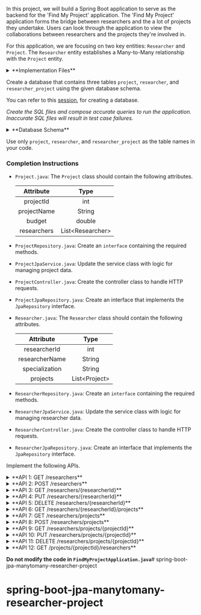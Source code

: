 In this project, we will build a Spring Boot application to serve as the backend for the 'Find My Project' application. The 'Find My Project' application forms the bridge between researchers and the a lot of projects they undertake. Users can look through the application to view the collaborations between researchers and the projects they're involved in.

For this application, we are focusing on two key entities: `Researcher` and `Project`. The `Researcher` entity establishes a Many-to-Many relationship with the `Project` entity.

<details>
<summary>**Implementation Files**</summary>

Use these files to complete the implementation:

- `ProjectController.java`
- `ProjectRepository.java`
- `ProjectJpaService.java`
- `ProjectJpaRepository.java`
- `Project.java`
- `ResearcherController.java`
- `ResearcherRepository.java`
- `ResearcherJpaService.java`
- `ResearcherJpaRepository.java`
- `Researcher.java`

</details>

Create a database that contains three tables `project`, `researcher`, and `researcher_project` using the given database schema.

You can refer to this [session](https://learning.ccbp.in/course?c_id=e345dfa4-f5ce-406e-b19a-4ed720c54136&s_id=6a60610e-79c2-4e15-b675-45ddbd9bbe82&t_id=f880166e-2f51-4403-81a0-d2430694dae8), for creating a database.

_Create the SQL files and compose accurate queries to run the application. Inaccurate SQL files will result in test case failures._

<details>
<summary>**Database Schema**</summary>

#### Project Table

| Columns |                 Type                  |
| :-----: | :-----------------------------------: |
|   id    | INTEGER (Primary Key, Auto Increment) |
|  name   |                 TEXT                  |
| budget  |                DOUBLE                 |

#### Researcher Table

|    Columns     |                 Type                  |
| :------------: | :-----------------------------------: |
|       id       | INTEGER (Primary Key, Auto Increment) |
|      name      |                 TEXT                  |
| specialization |                 TEXT                  |

#### Junction Table

|   Columns    |         Type          |
| :----------: | :-------------------: |
|  projectId   | INTEGER (Foreign Key) |
| researcherId | INTEGER (Foreign Key) |

The columns `projectId` and `researcherId` can be combinedly declared as Primary Keys.

You can use the given sample data to populate the tables.

<details>
<summary>**Sample Data**</summary>

#### Project Data

|  id   |     name      |  budget   |
| :---: | :-----------: | :-------: |
|   1   | Project Alpha | 50000.00  |
|   2   | Project Beta  | 100000.00 |
|   3   | Project Gamma | 150000.00 |
|   4   | Project Delta | 75000.00  |

#### Researcher Data

|  id   |      naem       |   specialization    |
| :---: | :-------------: | :-----------------: |
|   1   |   Marie Curie   |    Radioactivity    |
|   2   | Albert Einstein |     Relativity      |
|   3   |  Isaac Newton   | Classical Mechanics |
|   4   |   Niels Bohr    |  Quantum Mechanics  |

#### Junction Table

| researcherId | projectId |
| :----------: | :-------: |
|      1       |     1     |
|      1       |     2     |
|      2       |     2     |
|      3       |     3     |
|      3       |     4     |
|      4       |     4     |

</details>

</details>

<MultiLineNote>

Use only `project`, `researcher`, and `researcher_project` as the table names in your code.

</MultiLineNote>

### Completion Instructions

- `Project.java`: The `Project` class should contain the following attributes.

    |  Attribute  |       Type        |
    | :---------: | :---------------: |
    |  projectId  |        int        |
    | projectName |      String       |
    |   budget    |      double       |
    | researchers | List\<Researcher> |

- `ProjectRepository.java`: Create an `interface` containing the required methods.
- `ProjectJpaService.java`: Update the service class with logic for managing project data.
- `ProjectController.java`: Create the controller class to handle HTTP requests.
- `ProjectJpaRepository.java`: Create an interface that implements the `JpaRepository` interface.
  
- `Researcher.java`: The `Researcher` class should contain the following attributes.

    |   Attribute    |      Type      |
    | :------------: | :------------: |
    |  researcherId  |      int       |
    | researcherName |     String     |
    | specialization |     String     |
    |    projects    | List\<Project> |

- `ResearcherRepository.java`: Create an `interface` containing the required methods.
- `ResearcherJpaService.java`: Update the service class with logic for managing researcher data.
- `ResearcherController.java`: Create the controller class to handle HTTP requests.
- `ResearcherJpaRepository.java`: Create an interface that implements the `JpaRepository` interface.

Implement the following APIs.

<details>
<summary>**API 1: GET /researchers**</summary>

#### Path: `/researchers`

#### Method: `GET`

#### Description:

Returns a list of all researchers in the `researcher` table.

#### Response

```json
[
    {
        "researcherId": 1,
        "researcherName": "Marie Curie",
        "specialization": "Radioactivity",
        "projects": [
            {
                "projectId": 1,
                "projectName": "Project Alpha",
                "budget": 50000.0
            },
            {
                "projectId": 2,
                "projectName": "Project Beta",
                "budget": 100000.0
            }
        ]
    },
    ...
]
```

</details>

<details>
<summary>**API 2: POST /researchers**</summary>

#### Path: `/researchers`

#### Method: `POST`

#### Description:

Creates a new researcher in the `researcher` table. Also, create an association between the researcher and projects in the `researcher_project` table based on the `projectId`s provided in the `projects` field. The `researcherId` is auto-incremented.

#### Request

```json
{
    "researcherName": "Rosalind Franklin",
    "specialization": "Molecular Biology",
    "projects": [
        {
            "projectId": 4
        }
    ]
}
```

#### Response

```json
{
    "researcherId": 5,
    "researcherName": "Rosalind Franklin",
    "specialization": "Molecular Biology",
    "projects": [
        {
            "projectId": 4,
            "projectName": "Project Delta",
            "budget": 75000.0
        }
    ]
}
```

</details>

<details>
<summary>**API 3: GET /researchers/{researcherId}**</summary>

#### Path: `/researchers/{researcherId}`

#### Method: `GET`

#### Description:

Returns a researcher based on the `researcherId`. If the given `researcherId` is not found in the `researcher` table, raise `ResponseStatusException` with `HttpStatus.NOT_FOUND`.

#### Success Response

```json
{
    "researcherId": 1,
    "researcherName": "Marie Curie",
    "specialization": "Radioactivity",
    "projects": [
        {
            "projectId": 1,
            "projectName": "Project Alpha",
            "budget": 50000.0
        },
        {
            "projectId": 2,
            "projectName": "Project Beta",
            "budget": 100000.0
        }
    ]
}
```

</details>

<details>
<summary>**API 4: PUT /researchers/{researcherId}**</summary>

#### Path: `/researchers/{researcherId}`

#### Method: `PUT`

#### Description:

Updates the details of a researcher based on the `researcherId` and returns the updated researcher details. Also update the associations between the researcher and projects, if the `projects` field is provided. If the given `researcherId` is not found in the `researcher` table, raise `ResponseStatusException` with `HttpStatus.NOT_FOUND`.

#### Request

```json
{
    "projects": []
}
```

#### Success Response

```json
{
    "researcherId": 5,
    "researcherName": "Rosalind Franklin",
    "specialization": "Molecular Biology",
    "projects": []
}
```

</details>

<details>
<summary>**API 5: DELETE /researchers/{researcherId}**</summary>

#### Path: `/researchers/{researcherId}`

#### Method: `DELETE`

#### Description:

Deletes a researcher from the `researcher` table and its associations from the `researcher_project` table based on the `researcherId` and returns the status code `204`(raise `ResponseStatusException` with `HttpStatus.NO_CONTENT`). If the given `researcherId` is not found in the `researcher` table, raise `ResponseStatusException` with `HttpStatus.NOT_FOUND`.

</details>

<details>
<summary>**API 6: GET /researchers/{researcherId}/projects**</summary>

#### Path: `/researchers/{researcherId}/projects`

#### Method: `GET`

#### Description:

Returns all projects associated with the researcher based on the `researcherId`. If the given `researcherId` is not found in the `researcher` table, raise `ResponseStatusException` with `HttpStatus.NOT_FOUND`.

#### Success Response

```json
[
    {
        "projectId": 1,
        "projectName": "Project Alpha",
        "budget": 50000.0,
        "researchers": [
            {
                "researcherId": 1,
                "researcherName": "Marie Curie",
                "specialization": "Radioactivity"
            }
        ]
    },
    {
        "projectId": 2,
        "projectName": "Project Beta",
        "budget": 100000.0,
        "researchers": [
            {
                "researcherId": 1,
                "researcherName": "Marie Curie",
                "specialization": "Radioactivity"
            },
            {
                "researcherId": 2,
                "researcherName": "Albert Einstein",
                "specialization": "Relativity"
            }
        ]
    }
]
```

</details>

<details>
<summary>**API 7: GET /researchers/projects**</summary>

#### Path: `/researchers/projects`

#### Method: `GET`

#### Description:

Returns a list of all projects in the `project` table.

#### Response

```json
[
    {
        "projectId": 1,
        "projectName": "Project Alpha",
        "budget": 50000.0,
        "researchers": [
            {
                "researcherId": 1,
                "researcherName": "Marie Curie",
                "specialization": "Radioactivity"
            }
        ]
    },
    ...
]
```

</details>

<details>
<summary>**API 8: POST /researchers/projects**</summary>

#### Path: `/researchers/projects`

#### Method: `POST`

#### Description:

Creates a new project in the `project` table, if all the `researcherId`s in the `researchers` field exist in the `researcher` table. Also, create an association between the project and researchers in the `researcher_project` table. The `projectId` is auto-incremented. If any given `researcherId` is not found in the `researcher` table, raise `ResponseStatusException` with `HttpStatus.BAD_REQUEST`.

#### Request

```json
{
    "projectName": "DNA Structure Study",
    "budget": 120000.00,
    "researchers": [
        {
            "researcherId": 4
        }
    ]
}
```

#### Success Response

```json
{
    "projectId": 5,
    "projectName": "DNA Structure Study",
    "budget": 100000.0,
    "researchers": [
        {
            "researcherId": 4,
            "researcherName": "Niels Bohr",
            "specialization": "Quantum Mechanics"
        }
    ]
}
```

</details>

<details>
<summary>**API 9: GET /researchers/projects/{projectId}**</summary>

#### Path: `/researchers/projects/{projectId}`

#### Method: `GET`

#### Description:

Returns a project based on the `projectId`. If the given `projectId` is not found in the `project` table, raise `ResponseStatusException` with `HttpStatus.NOT_FOUND`.


#### Success Response

```json
{
    "projectId": 1,
    "projectName": "Project Alpha",
    "budget": 50000.0,
    "researchers": [
        {
            "researcherId": 1,
            "researcherName": "Marie Curie",
            "specialization": "Radioactivity"
        }
    ]
}
```

</details>

<details>
<summary>**API 10: PUT /researchers/projects/{projectId}**</summary>

#### Path: `/researchers/projects/{projectId}`

#### Method: `PUT`

#### Description:

Updates the details of a project based on the `projectId` and returns the updated project details. Also update the associations between the project and researchers, if the `researchers` field is provided. If the given `projectId` is not found in the `project` table, raise `ResponseStatusException` with `HttpStatus.NOT_FOUND`. If any given `researcherId` is not found in the `researcher` table, raise `ResponseStatusException` with `HttpStatus.BAD_REQUEST`.

#### Request

```json
{
    "budget": 120000.0,
    "researchers": [
        {
            "researcherId": 5
        }
    ]
}
```

#### Success Response

```json
{
    "projectId": 5,
    "projectName": "DNA Structure Study",
    "budget": 120000.0,
    "researchers": [
        {
            "researcherId": 5,
            "researcherName": "Rosalind Franklin",
            "specialization": "Molecular Biology"
        }
    ]
}
```

</details>

<details>
<summary>**API 11: DELETE /researchers/projects/{projectId}**</summary>

#### Path:  `/researchers/projects/{projectId}`

#### Method: `DELETE`

#### Description:

Deletes a project from the `project` table and its associations from the `researcher_project` table based on the `projectId` and returns the status code `204`(raise `ResponseStatusException` with `HttpStatus.NO_CONTENT`). If the given `projectId` is not found in the `project` table, raise `ResponseStatusException` with `HttpStatus.NOT_FOUND`.

</details>

<details>
<summary>**API 12: GET /projects/{projectId}/researchers**</summary>

#### Path: `/projects/{projectId}/researchers`

#### Method: `GET`

#### Description:

Returns all researchers associated with the project based on the `projectId`. If the given `projectId` is not found in the `project` table, raise `ResponseStatusException` with `HttpStatus.NOT_FOUND`.

#### Success Response

```json
[
    {
        "researcherId": 1,
        "researcherName": "Marie Curie",
        "specialization": "Radioactivity",
        "projects": [
            {
                "projectId": 1,
                "projectName": "Project Alpha",
                "budget": 50000.0
            },
            {
                "projectId": 2,
                "projectName": "Project Beta",
                "budget": 100000.0
            }
        ]
    }
]
```

</details>

**Do not modify the code in `FindMyProjectApplication.java`**# spring-boot-jpa-manytomany-researcher-project
# spring-boot-jpa-manytomany-researcher-project
